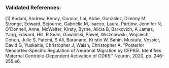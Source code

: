 ### Validated References: 
[1] Kodani, Andrew, Kenny, Connor, Lai, Abbe, Gonzalez, Dilenny M, Stronge, Edward, Sejourne, Gabrielle M, Isacco, Laura, Partlow, Jennifer N, O'Donnell, Anne, McWalter, Kirsty, Byrne, Alicia B, Barkovich, A James, Yang, Edward, Hill, R Sean, Gawlinski, Pawel, Wiszniewski, Wojciech, Cohen, Julie S, Fatemi, S Ali, Baranano, Kristin W, Sahin, Mustafa, Vossler, David G, Yuskaitis, Christopher J, Walsh, Christopher A. "Posterior Neocortex-Specific Regulation of Neuronal Migration by CEP85L Identifies Maternal Centriole-Dependent Activation of CDK5." Neuron, 2020, pp. 246-255.e6.
